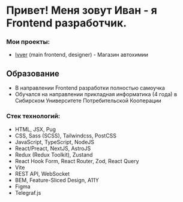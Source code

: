 # Привет! Меня зовут Иван - я Frontend разработчик.

### Мои проекты: 
 - [Ivver](https://ivver.ru/) (main frontend, designer) - Магазин автохимии

 ## Образование
* В направлении Frontend разработки полностью самоучка
* Обучался на направлении прикладная информатика (4 года) в Сибирском Университете Потребительской Кооперации

### Стек технологий:
  - HTML, JSX, Pug
  - CSS, Sass (SCSS), Tailwindcss, PostCSS
  - JavaScript, TypeScript, NodeJS
  - React/Preact, NextJS, AstroJS
  - Redux (Redux Toolkit), Zustand
  - React Hook Form, React Router, Zod, React Query
  - Vite
  - REST API, WebSocket
  - BEM, Feature-Sliced Design, A11Y
  - Figma
  - Telegraf.js

